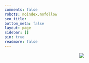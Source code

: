 ```yaml
---
comments: false
robots: noindex,nofollow
seo_title: 
bottom_meta: false
layout: page
sidebar: []
pin: true
readmore: false
---
```


<p class="p center logo ultra" style="text-align:center"><i class="fa-duotone fa-star-of-david" style="color:#a6d5fa" title="欢迎"></i></p>

<center>
<img src="https://jsd.onmicrosoft.cn/gh/wndbac/wndbac@output/github-contribution-grid-snake.svg">
</center>

<!-- more -->
